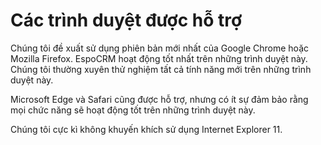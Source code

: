 # Các trình duyệt được hỗ trợ

Chúng tôi đề xuất sử dụng phiên bản mới nhất của Google Chrome hoặc Mozilla Firefox. EspoCRM hoạt động tốt nhất trên những trình duyệt này. Chúng tôi thường xuyên thử nghiệm tất cả tính năng mới trên những trình duyệt này.

Microsoft Edge và Safari cũng được hỗ trợ, nhưng có ít sự đảm bảo rằng mọi chức năng sẽ hoạt động tốt trên những trình duyệt này.

Chúng tôi cực kì không khuyến khích sử dụng Internet Explorer 11.

